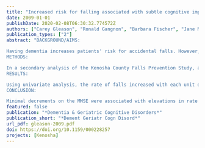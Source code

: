 ```yaml
---
title: "Increased risk for falling associated with subtle cognitive impairment: secondary analysis of a randomized clinical trial"
date: 2009-01-01
publishDate: 2020-02-08T06:30:32.774572Z
authors: ["Carey Gleason", "Ronald Gangnon", "Barbara Fischer", "Jane Mahoney"]
publication_types: ["2"]
abstract: "BACKGROUND/AIMS:

Having dementia increases patients' risk for accidental falls. However, it is unknown if having mild cognitive deficits also elevates a person's risk for falls. This study sought to clarify the relationship between subtle cognitive impairment, measured with a widely-used, clinic-based assessment, the Mini Mental State Exam (MMSE), and risk for falls.
METHODS:

In a secondary analysis of the Kenosha County Falls Prevention Study, a randomized controlled trial targeting older adults at risk for falls, we examined the association between baseline MMSE and prospective rate of falls over 12 months in 172 subjects randomized to control group.
RESULTS:

Using univariate analysis, the rate of falls increased with each unit decrease in MMSE score down to at least 22 (rate ratio 1.25, 95% confidence interval (CI) 1.09-1.45, p = 0.0026). Using stepwise multivariate regression, controlling for ability to perform activities of daily living, use of assistive device, current exercise, and arthritis, the association between MMSE score and falls rate persisted (rate ratio 1.20, 95% CI 1.03-1.40, p = 0.021).
CONCLUSION:

Minimal decrements on the MMSE were associated with elevations in rate of falls, suggesting that subtle cognitive deficits reflected in MMSE scores above a cut-off consistent with a diagnosis of dementia, can influence risk for falls."
featured: false
publication: "*Dementia & Geriatric Cognitive Disorders*"
publication_short: "*Dement Geriatr Cogn Disord*"
url_pdf: gleason-2009.pdf
doi: https://doi.org/10.1159/000228257
projects: [Kenosha]
---
```


